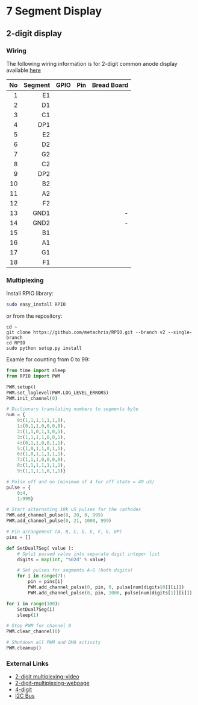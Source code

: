 # 7 Segment Display

## 2-digit display
### Wiring
The following wiring information is for 2-digit common anode display available [here](https://www.amazon.com/gp/product/B004TRQFCM/ref=oh_aui_detailpage_o04_s02?ie=UTF8&psc=1)

|No|Segment|GPIO|Pin|Bread Board|
|-:|------:|---:|--:|----------:|
| 1|     E1|    |   |           |
| 2|     D1|    |   |           |
| 3|     C1|    |   |           |
| 4|    DP1|    |   |           |
| 5|     E2|    |   |           |
| 6|     D2|    |   |           |
| 7|     G2|    |   |           |
| 8|     C2|    |   |           |
| 9|    DP2|    |   |           |
|10|     B2|    |   |           |
|11|     A2|    |   |           |
|12|     F2|    |   |           |
|13|   GND1|    |   |          -|
|14|   GND2|    |   |          -|
|15|     B1|    |   |           |
|16|     A1|    |   |           |
|17|     G1|    |   |           |
|18|     F1|    |   |           |

### Multiplexing
Install RPIO library:
```bash
sudo easy_install RPIO
```
or from the repository:
```
cd ~
git clone https://github.com/metachris/RPIO.git --branch v2 --single-branch
cd RPIO
sudo python setup.py install
```
Examle for counting from 0 to 99:
```python
from time import sleep
from RPIO import PWM

PWM.setup()
PWM.set_loglevel(PWM.LOG_LEVEL_ERRORS)
PWM.init_channel(0)

# Dictionary translating numbers to segments byte
num = {
    0:(1,1,1,1,1,1,0),
    1:(0,1,1,0,0,0,0),
    2:(1,1,0,1,1,0,1),
    3:(1,1,1,1,0,0,1),
    4:(0,1,1,0,0,1,1),
    5:(1,0,1,1,0,1,1),
    6:(1,0,1,1,1,1,1),
    7:(1,1,1,0,0,0,0),
    8:(1,1,1,1,1,1,1),
    9:(1,1,1,1,0,1,1)}

# Pulse off and on (minimum of 4 for off state = 40 uS)
pulse = {
    0:4,
    1:999}

# Start alternating 10k uS pulses for the cathodes
PWM.add_channel_pulse(0, 20, 0, 999)
PWM.add_channel_pulse(0, 21, 1000, 999)

# Pin arrangement (A, B, C, D, E, F, G, DP)
pins = []

def SetDual7Seg( value ):
    # Split passed value into separate digit integer list
    digits = map(int, "%02d" % value)

    # Set pulses for segments A-G (both digits)
    for i in range(7):
        pin = pins[i]
        PWM.add_channel_pulse(0, pin, 0, pulse[num[digits[0]][i]])
        PWM.add_channel_pulse(0, pin, 1000, pulse[num[digits[1]][i]])

for i in range(100):
    SetDual7Seg(i)
    sleep(1)

# Stop PWM for channel 0
PWM.clear_channel(0)

# Shutdown all PWM and DMA activity
PWM.cleanup()
```
### External Links
- [2-digit multiplexing-video](https://www.youtube.com/watch?v=RzdxfCg_jHo)
- [2-digit-multiplexing-webpage](http://www.rototron.info/7-segment-led-tutorial-for-raspberry-pi/)
- [4-digit](http://raspi.tv/2015/how-to-drive-a-7-segment-display-directly-on-raspberry-pi-in-python)
- [I2C Bus](http://rpi.science.uoit.ca/lab/ssdisplay1/)
